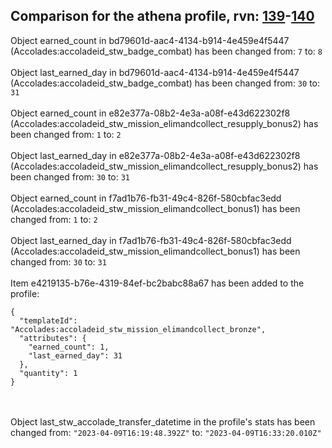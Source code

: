 ## Comparison for the athena profile, rvn: [139](https://github.com/PRO100KatYT/FortniteProfileRevisions/tree/main/profiles/athena/139%20athena.json)-[140](https://github.com/PRO100KatYT/FortniteProfileRevisions/tree/main/profiles/athena/140%20athena.json)

Object earned_count in bd79601d-aac4-4134-b914-4e459e4f5447 (Accolades:accoladeid_stw_badge_combat) has been changed from: `7` to: `8`
<br><br>
Object last_earned_day in bd79601d-aac4-4134-b914-4e459e4f5447 (Accolades:accoladeid_stw_badge_combat) has been changed from: `30` to: `31`
<br><br>
Object earned_count in e82e377a-08b2-4e3a-a08f-e43d622302f8 (Accolades:accoladeid_stw_mission_elimandcollect_resupply_bonus2) has been changed from: `1` to: `2`
<br><br>
Object last_earned_day in e82e377a-08b2-4e3a-a08f-e43d622302f8 (Accolades:accoladeid_stw_mission_elimandcollect_resupply_bonus2) has been changed from: `30` to: `31`
<br><br>
Object earned_count in f7ad1b76-fb31-49c4-826f-580cbfac3edd (Accolades:accoladeid_stw_mission_elimandcollect_bonus1) has been changed from: `1` to: `2`
<br><br>
Object last_earned_day in f7ad1b76-fb31-49c4-826f-580cbfac3edd (Accolades:accoladeid_stw_mission_elimandcollect_bonus1) has been changed from: `30` to: `31`
<br><br>
Item e4219135-b76e-4319-84ef-bc2babc88a67 has been added to the profile:

```
{
  "templateId": "Accolades:accoladeid_stw_mission_elimandcollect_bronze",
  "attributes": {
    "earned_count": 1,
    "last_earned_day": 31
  },
  "quantity": 1
}
```

<br><br>
Object last_stw_accolade_transfer_datetime in the profile's stats has been changed from: `"2023-04-09T16:19:48.392Z"` to: `"2023-04-09T16:33:20.010Z"`
<br><br>
